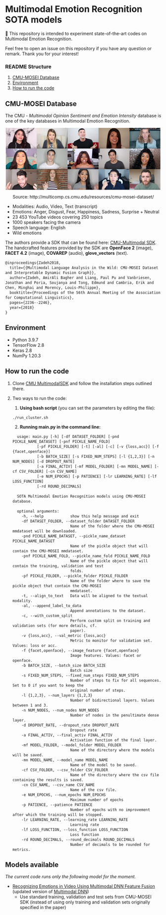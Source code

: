 # Multimodal Emotion Recognition SOTA models

:dart: This repository is intended to experiment state-of-the-art codes on Multimodal Emotion Recognition.

Feel free to open an issue on this repository if you have any question or remark. Thank you for your interest!


### README Structure

1. [CMU-MOSEI Database](#CMU-MOSEI-Database)
2. [Environment](#Environment)
3. [How to run the code](#How-to-run-the-code)

## CMU-MOSEI Database

The CMU - *Multimodal Opinion Sentiment and Emotion Intensity* database is one of the key databases in Multimodal Emotion
Recognition.

  <p font="italic" align="center">  

  <img src="images/cmu_mosei.png" align="center" alt="cmu_mosei_database">

  </p>

  <p font="italic" align="center">
  Source: http://multicomp.cs.cmu.edu/resources/cmu-mosei-dataset/
  </p>

- Modalities: Audio, Video, Text (transcript)
- Emotions: Anger, Disgust, Fear, Happiness, Sadness, Surprise + Neutral
- 23 453 YouTube videos covering 250 topics
- 1000 speakers facing the camera
- Speech language: English
- Wild emotions

The authors provide a SDK that can be found here: [CMU-Multimodal SDK](https://github.com/A2Zadeh/CMU-MultimodalSDK).
The handcrafted features provided by the SDK are **OpenFace 2** (image), **FACET 4.2** (image), **COVAREP** (audio), 
**glove_vectors** (text).

```commandline
@inproceedings{Zadeh2018,
  title={{Multimodal Language Analysis in the Wild: CMU-MOSEI Dataset and Interpretable Dynamic Fusion Graph}},
  author={Zadeh, AmirAli Bagher and Liang, Paul Pu and Vanbriesen, Jonathan and Poria, Soujanya and Tong, Edmund and Cambria, Erik and Chen, Minghai and Morency, Louis-Philippe},
  booktitle={Proceedings of the 56th Annual Meeting of the Association for Computational Linguistics},
  pages={2236--2246},
  year={2018}
}
```

## Environment
- Python 3.9.7
- TensorFlow 2.8
- Keras 2.8
- NumPy 1.20.3


## How to run the code
1. Clone [CMU MultimodalSDK](https://github.com/A2Zadeh/CMU-MultimodalSDK) and follow the installation steps outlined there.
2. Two ways to run the code:

   1. **Using bash script** (you can set the parameters by editing the file):
   
    ```commandline
    ./run_cluster.sh
    ```
    

   2. **Running main.py in the command line:**

    ```commandline
      usage: main.py [-h] [-df DATASET_FOLDER] [-pnd PICKLE_NAME_DATASET] [-pnf PICKLE_NAME_FOLD]
               [-pf PICKLE_FOLDER] [-t] [-al] [-c] [-v {loss,acc}] [-f {facet,openface}]
               [-b BATCH_SIZE] [-s FIXED_NUM_STEPS] [-l {1,2,3}] [-n NUM_NODES] [-d DROPOUT_RATE]
               [-a FINAL_ACTIV] [-mf MODEL_FOLDER] [-mn MODEL_NAME] [-cf CSV_FOLDER] [-cn CSV_NAME]
               [-e NUM_EPOCHS] [-p PATIENCE] [-lr LEARNING_RATE] [-lf LOSS_FUNCTION]
               [-rd ROUND_DECIMALS]

      SOTA Multimodal Emotion Recognition models using CMU-MOSEI database.
      
      optional arguments:
        -h, --help            show this help message and exit
        -df DATASET_FOLDER, --dataset_folder DATASET_FOLDER
                              Name of the folder where the CMU-MOSEI mmdataset will be downloaded.
        -pnd PICKLE_NAME_DATASET, --pickle_name_dataset PICKLE_NAME_DATASET
                              Name of the pickle object that will contain the CMU-MOSEI mmdataset.
        -pnf PICKLE_NAME_FOLD, --pickle_name_fold PICKLE_NAME_FOLD
                              Name of the pickle object that will contain the training, validation and test
                              folds.
        -pf PICKLE_FOLDER, --pickle_folder PICKLE_FOLDER
                              Name of the folder where to save the pickle object that contain the CMU-MOSEI
                              mmdataset.
        -t, --align_to_text   Data will be aligned to the textual modality.
        -al, --append_label_to_data
                              Append annotations to the dataset.
        -c, --with_custom_split
                              Perform custom split on training and validation sets (for more details, cf.
                              paper).
        -v {loss,acc}, --val_metric {loss,acc}
                              Metric to monitor for validation set. Values: loss or acc.
        -f {facet,openface}, --image_feature {facet,openface}
                              Image features. Values: facet or openface.
        -b BATCH_SIZE, --batch_size BATCH_SIZE
                              Batch size
        -s FIXED_NUM_STEPS, --fixed_num_steps FIXED_NUM_STEPS
                              Number of steps to fix for all sequences. Set to 0 if you want to keep the
                              original number of steps.
        -l {1,2,3}, --num_layers {1,2,3}
                              Number of bidirectional layers. Values between 1 and 3.
        -n NUM_NODES, --num_nodes NUM_NODES
                              Number of nodes in the penultimate dense layer.
        -d DROPOUT_RATE, --dropout_rate DROPOUT_RATE
                              Dropout rate
        -a FINAL_ACTIV, --final_activ FINAL_ACTIV
                              Activation function of the final layer.
        -mf MODEL_FOLDER, --model_folder MODEL_FOLDER
                              Name of the directory where the models will be saved.
        -mn MODEL_NAME, --model_name MODEL_NAME
                              Name of the model to be saved.
        -cf CSV_FOLDER, --csv_folder CSV_FOLDER
                              Name of the directory where the csv file containing the results is saved.
        -cn CSV_NAME, --csv_name CSV_NAME
                              Name of the csv file.
        -e NUM_EPOCHS, --num_epochs NUM_EPOCHS
                              Maximum number of epochs
        -p PATIENCE, --patience PATIENCE
                              Number of epochs with no improvement after which the training will be stopped.
        -lr LEARNING_RATE, --learning_rate LEARNING_RATE
                              Learning rate
        -lf LOSS_FUNCTION, --loss_function LOSS_FUNCTION
                              Loss function
        -rd ROUND_DECIMALS, --round_decimals ROUND_DECIMALS
                              Number of decimals to be rounded for metrics.

    ```

## Models available

*The current code runs only the following model for the moment.*

- [Recognizing Emotions in Video Using Multimodal DNN Feature Fusion](http://www.aclweb.org/anthology/W18-3302) 
(updated version of [Multimodal DNN](https://github.com/rhoposit/MultimodalDNN))
   - Use standard training, validation and test sets from CMU-MOSEI SDK (instead of using only training and validation sets 
originally specified in the paper)


